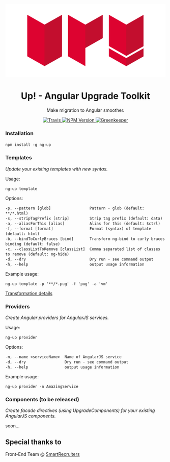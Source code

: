 <p align="center">
  <img src="https://raw.githubusercontent.com/psmyrdek/ng-up/master/images/logo.png"/>
</p>

<h1 align="center">Up! - Angular Upgrade Toolkit</h1>

<p align="center">Make migration to Angular smoother.</p>

<p align="center">
  <a href="https://travis-ci.org/psmyrdek/ng-up">
    <img alt="Travis" src="https://travis-ci.org/psmyrdek/ng-up.svg?branch=master">
  </a>
  <a href="https://www.npmjs.com/package/ng-up">
    <img alt="NPM Version" src="https://img.shields.io/npm/v/ng-up.svg">
  </a>
  <a href="https://greenkeeper.io">
    <img alt="Greenkeeper" src="https://badges.greenkeeper.io/psmyrdek/ng-up.svg">
  </a>
</p>

### Installation

`npm install -g ng-up`

### Templates

_Update your existing templates with new syntax._

Usage:

```
ng-up template
```

Options:

```
-p, --pattern [glob]                 Pattern - glob (default: **/*.html)
-s, --stripTagPrefix [strip]         Strip tag prefix (default: data)
-a, --aliasForThis [alias]           Alias for this (default: $ctrl)
-f, --format [format]                Format (syntax) of template (default: html)
-b, --bindToCurlyBraces [bind]       Transform ng-bind to curly braces binding (default: false)
-c, --classListToRemove [classList]  Comma separated list of classes to remove (default: ng-hide)
-d, --dry                            Dry run - see command output
-h, --help                           output usage information
```

Example usage:

```
ng-up template -p '**/*.pug' -f 'pug' -a 'vm'
```

[Transformation details](https://github.com/psmyrdek/create-angular-template)

### Providers

_Create Angular providers for AngularJS services._

Usage:

```
ng-up provider
```

Options:

```
-n, --name <serviceName>  Name of AngularJS service
-d, --dry                 Dry run - see command output
-h, --help                output usage information
```

Example usage:

```
ng-up provider -n AmazingService
```

### Components (to be released)

_Create facade directives (using UpgradeComponents) for your existing AngularJS components._

soon...

## Special thanks to

Front-End Team @ [SmartRecruiters](www.smartrecruiters.com)
